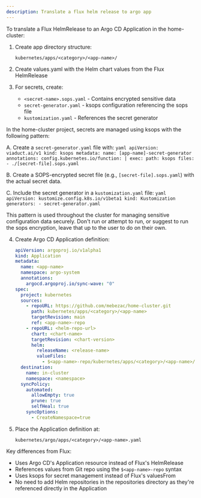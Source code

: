 ```yaml
---
description: Translate a flux helm release to argo app
---
```


To translate a Flux HelmRelease to an Argo CD Application in the home-cluster:

1. Create app directory structure:

   ```
   kubernetes/apps/<category>/<app-name>/
   ```

2. Create values.yaml with the Helm chart values from the Flux HelmRelease

3. For secrets, create:

   - `<secret-name>.sops.yaml` - Contains encrypted sensitive data
   - `secret-generator.yaml` - ksops configuration referencing the sops file
   - `kustomization.yaml` - References the secret generator

In the home-cluster project, secrets are managed using ksops with the following pattern:

A. Create a `secret-generator.yaml` file with:
`yaml
    apiVersion: viaduct.ai/v1
    kind: ksops
    metadata:
      name: [app-name]-secret-generator
      annotations:
        config.kubernetes.io/function: |
          exec:
            path: ksops
    files:
      - ./[secret-file].sops.yaml
    `

B. Create a SOPS-encrypted secret file (e.g., `[secret-file].sops.yaml`) with the actual secret data.

C. Include the secret generator in a `kustomization.yaml` file:
`yaml
    apiVersion: kustomize.config.k8s.io/v1beta1
    kind: Kustomization
    generators:
      - secret-generator.yaml
    `

This pattern is used throughout the cluster for managing sensitive configuration data securely.
Don't run or attempt to run, or suggest to run the sops encryption, leave that up to the user to do on their own.

4. Create Argo CD Application definition:

   ```yaml
   apiVersion: argoproj.io/v1alpha1
   kind: Application
   metadata:
     name: <app-name>
     namespace: argo-system
     annotations:
       argocd.argoproj.io/sync-wave: "0"
   spec:
     project: kubernetes
     sources:
       - repoURL: https://github.com/mebezac/home-cluster.git
         path: kubernetes/apps/<category>/<app-name>
         targetRevision: main
         ref: <app-name>-repo
       - repoURL: <helm-repo-url>
         chart: <chart-name>
         targetRevision: <chart-version>
         helm:
           releaseName: <release-name>
           valueFiles:
             - $<app-name>-repo/kubernetes/apps/<category>/<app-name>/values.yaml
     destination:
       name: in-cluster
       namespace: <namespace>
     syncPolicy:
       automated:
         allowEmpty: true
         prune: true
         selfHeal: true
       syncOptions:
         - CreateNamespace=true
   ```

5. Place the Application definition at:
   ```
   kubernetes/argo/apps/<category>/<app-name>.yaml
   ```

Key differences from Flux:

- Uses Argo CD's Application resource instead of Flux's HelmRelease
- References values from Git repo using the `$<app-name>-repo` syntax
- Uses ksops for secret management instead of Flux's valuesFrom
- No need to add Helm repositories in the repositories directory as they're referenced directly in the Application
